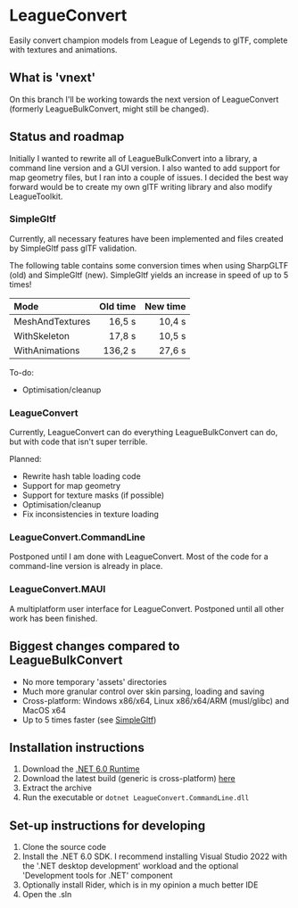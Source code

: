 # LeagueConvert

Easily convert champion models from League of Legends to glTF, complete with
textures and animations.

## What is 'vnext'

On this branch I'll be working towards the next version of LeagueConvert
(formerly LeagueBulkConvert, might still be changed).

## Status and roadmap

Initially I wanted to rewrite all of LeagueBulkConvert into a library, a command
line version and a GUI version. I also wanted to add support for map geometry
files, but I ran into a couple of issues. I decided the best way forward would
be to create my own glTF writing library and also modify LeagueToolkit.

### SimpleGltf

Currently, all necessary features have been implemented and files created by
SimpleGltf pass glTF validation.

The following table contains some conversion times when using SharpGLTF (old) and
SimpleGltf (new). SimpleGltf yields an increase in speed of up to 5 times!

| Mode            | Old time | New time |
|:--------------- | --------:| --------:|
| MeshAndTextures | 16,5 s   | 10,4 s   |
| WithSkeleton    | 17,8 s   | 10,5 s   |
| WithAnimations  | 136,2 s  | 27,6 s   |

To-do:

* Optimisation/cleanup

### LeagueConvert

Currently, LeagueConvert can do everything LeagueBulkConvert can do, but with
code that isn't super terrible.

Planned:

* Rewrite hash table loading code
* Support for map geometry
* Support for texture masks (if possible)
* Optimisation/cleanup
* Fix inconsistencies in texture loading

### LeagueConvert.CommandLine

Postponed until I am done with LeagueConvert. Most of the code for a
command-line version is already in place.

### LeagueConvert.MAUI

A multiplatform user interface for LeagueConvert. Postponed until all other
work has been finished.

## Biggest changes compared to LeagueBulkConvert

* No more temporary 'assets' directories
* Much more granular control over skin parsing, loading and saving
* Cross-platform: Windows x86/x64, Linux x86/x64/ARM (musl/glibc) and MacOS x64
* Up to 5 times faster (see [SimpleGltf](#simplegltf))

## Installation instructions

1. Download the
   [.NET 6.0 Runtime](https://dotnet.microsoft.com/download/dotnet/6.0/runtime)
3. Download the latest build (generic is cross-platform)
   [here](https://github.com/Jochem-W/LeagueBulkConvert/actions?query=branch%3Avnext)
3. Extract the archive
4. Run the executable or `dotnet LeagueConvert.CommandLine.dll`

## Set-up instructions for developing

1. Clone the source code
2. Install the .NET 6.0 SDK. I recommend installing Visual Studio 2022 with the
   '.NET desktop development' workload and the optional 'Development tools for
   .NET' component
3. Optionally install Rider, which is in my opinion a much better IDE
4. Open the .sln
